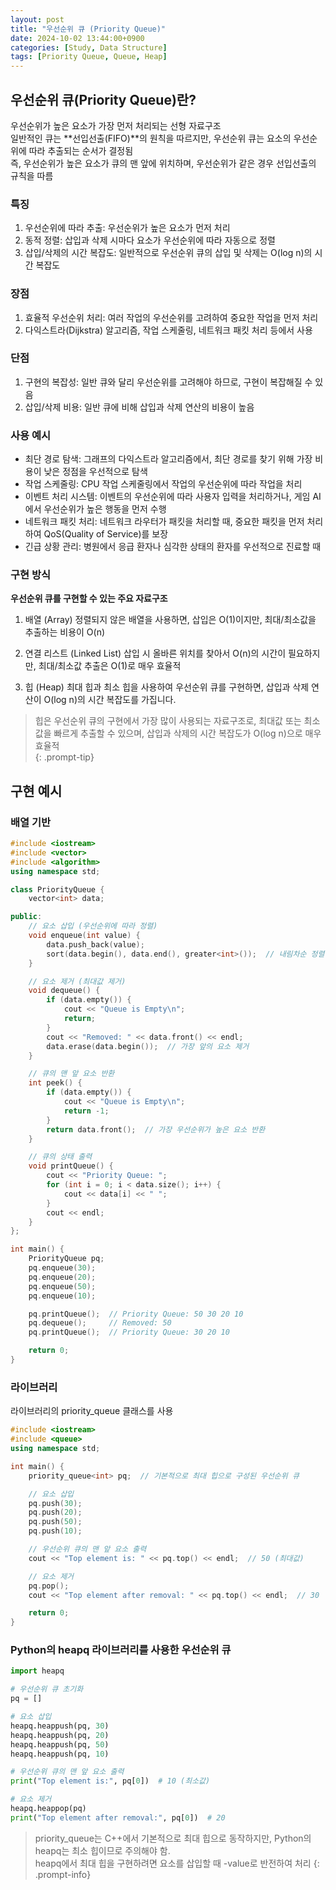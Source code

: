 ```yaml
---
layout: post
title: "우선순위 큐 (Priority Queue)"
date: 2024-10-02 13:44:00+0900
categories: [Study, Data Structure]
tags: [Priority Queue, Queue, Heap]
---
```

## 우선순위 큐(Priority Queue)란?

우선순위가 높은 요소가 가장 먼저 처리되는 선형 자료구조   
일반적인 큐는 **선입선출(FIFO)**의 원칙을 따르지만, 우선순위 큐는 요소의 우선순위에 따라 추출되는 순서가 결정됨  
즉, 우선순위가 높은 요소가 큐의 맨 앞에 위치하며, 우선순위가 같은 경우 선입선출의 규칙을 따름  

### 특징
1. 우선순위에 따라 추출: 우선순위가 높은 요소가 먼저 처리
2. 동적 정렬: 삽입과 삭제 시마다 요소가 우선순위에 따라 자동으로 정렬
3. 삽입/삭제의 시간 복잡도: 일반적으로 우선순위 큐의 삽입 및 삭제는 O(log n)의 시간 복잡도

### 장점
1. 효율적 우선순위 처리: 여러 작업의 우선순위를 고려하여 중요한 작업을 먼저 처리
2. 다익스트라(Dijkstra) 알고리즘, 작업 스케줄링, 네트워크 패킷 처리 등에서 사용

### 단점
1. 구현의 복잡성: 일반 큐와 달리 우선순위를 고려해야 하므로, 구현이 복잡해질 수 있음
2. 삽입/삭제 비용: 일반 큐에 비해 삽입과 삭제 연산의 비용이 높음

### 사용 예시
* 최단 경로 탐색: 그래프의 다익스트라 알고리즘에서, 최단 경로를 찾기 위해 가장 비용이 낮은 정점을 우선적으로 탐색
* 작업 스케줄링: CPU 작업 스케줄링에서 작업의 우선순위에 따라 작업을 처리
* 이벤트 처리 시스템: 이벤트의 우선순위에 따라 사용자 입력을 처리하거나, 게임 AI에서 우선순위가 높은 행동을 먼저 수행
* 네트워크 패킷 처리: 네트워크 라우터가 패킷을 처리할 때, 중요한 패킷을 먼저 처리하여 QoS(Quality of Service)를 보장
* 긴급 상황 관리: 병원에서 응급 환자나 심각한 상태의 환자를 우선적으로 진료할 때


### 구현 방식
 

**우선순위 큐를 구현할 수 있는 주요 자료구조**

1. 배열 (Array)
    정렬되지 않은 배열을 사용하면, 삽입은 O(1)이지만, 최대/최소값을 추출하는 비용이 O(n)

2. 연결 리스트 (Linked List)
    삽입 시 올바른 위치를 찾아서 O(n)의 시간이 필요하지만, 최대/최소값 추출은 O(1)로 매우 효율적  

3. 힙 (Heap)
    최대 힙과 최소 힙을 사용하여 우선순위 큐를 구현하면, 삽입과 삭제 연산이 O(log n)의 시간 복잡도를 가집니다.

> 힙은 우선순위 큐의 구현에서 가장 많이 사용되는 자료구조로, 최대값 또는 최소값을 빠르게 추출할 수 있으며, 삽입과 삭제의 시간 복잡도가 O(log n)으로 매우 효율적  
{: .prompt-tip}  

## 구현 예시
### 배열 기반
```cpp
#include <iostream>
#include <vector>
#include <algorithm>
using namespace std;

class PriorityQueue {
    vector<int> data;

public:
    // 요소 삽입 (우선순위에 따라 정렬)
    void enqueue(int value) {
        data.push_back(value);
        sort(data.begin(), data.end(), greater<int>());  // 내림차순 정렬 (최대값이 맨 앞)
    }

    // 요소 제거 (최대값 제거)
    void dequeue() {
        if (data.empty()) {
            cout << "Queue is Empty\n";
            return;
        }
        cout << "Removed: " << data.front() << endl;
        data.erase(data.begin());  // 가장 앞의 요소 제거
    }

    // 큐의 맨 앞 요소 반환
    int peek() {
        if (data.empty()) {
            cout << "Queue is Empty\n";
            return -1;
        }
        return data.front();  // 가장 우선순위가 높은 요소 반환
    }

    // 큐의 상태 출력
    void printQueue() {
        cout << "Priority Queue: ";
        for (int i = 0; i < data.size(); i++) {
            cout << data[i] << " ";
        }
        cout << endl;
    }
};

int main() {
    PriorityQueue pq;
    pq.enqueue(30);
    pq.enqueue(20);
    pq.enqueue(50);
    pq.enqueue(10);

    pq.printQueue();  // Priority Queue: 50 30 20 10
    pq.dequeue();     // Removed: 50
    pq.printQueue();  // Priority Queue: 30 20 10

    return 0;
}
```

### 라이브러리

<queue> 라이브러리의 priority_queue 클래스를 사용  

```cpp
#include <iostream>
#include <queue>
using namespace std;

int main() {
    priority_queue<int> pq;  // 기본적으로 최대 힙으로 구성된 우선순위 큐

    // 요소 삽입
    pq.push(30);
    pq.push(20);
    pq.push(50);
    pq.push(10);

    // 우선순위 큐의 맨 앞 요소 출력
    cout << "Top element is: " << pq.top() << endl;  // 50 (최대값)

    // 요소 제거
    pq.pop();
    cout << "Top element after removal: " << pq.top() << endl;  // 30

    return 0;
}
``` 
### Python의 heapq 라이브러리를 사용한 우선순위 큐

```python
import heapq

# 우선순위 큐 초기화
pq = []

# 요소 삽입
heapq.heappush(pq, 30)
heapq.heappush(pq, 20)
heapq.heappush(pq, 50)
heapq.heappush(pq, 10)

# 우선순위 큐의 맨 앞 요소 출력
print("Top element is:", pq[0])  # 10 (최소값)

# 요소 제거
heapq.heappop(pq)
print("Top element after removal:", pq[0])  # 20
```

> priority_queue는 C++에서 기본적으로 최대 힙으로 동작하지만, Python의 heapq는 최소 힙이므로 주의해야 함.  
> heapq에서 최대 힙을 구현하려면 요소를 삽입할 때 -value로 반전하여 처리
{: .prompt-info}